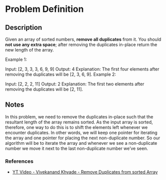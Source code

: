 # Problem Definition

## Description

Given an array of sorted numbers, **remove all duplicates** from it. You should **not use any extra space**; after removing the duplicates in-place return the new length of the array.

Example 1:

Input: [2, 3, 3, 3, 6, 9, 9]
Output: 4
Explanation: The first four elements after removing the duplicates will be [2, 3, 6, 9].
Example 2:

Input: [2, 2, 2, 11]
Output: 2
Explanation: The first two elements after removing the duplicates will be [2, 11].

## Notes

In this problem, we need to remove the duplicates in-place such that the resultant length of the array remains sorted. As the input array is sorted, therefore, one way to do this is to shift the elements left whenever we encounter duplicates. In other words, we will keep one pointer for iterating the array and one pointer for placing the next non-duplicate number. So our algorithm will be to iterate the array and whenever we see a non-duplicate number we move it next to the last non-duplicate number we’ve seen.

### References

- [YT Video - Vivekanand Khyade - Remove Duplicates from sorted Array](https://www.youtube.com/watch?v=gf7vdIin0dk)
